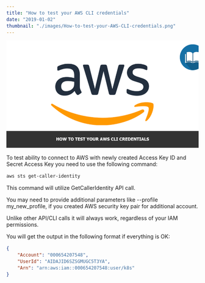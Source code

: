 ```yaml
---
title: "How to test your AWS CLI credentials"
date: "2019-01-02"
thumbnail: "./images/How-to-test-your-AWS-CLI-credentials.png"
---
```


![How to test your AWS CLI credentials](images/How-to-test-your-AWS-CLI-credentials.png)

To test ability to connect to AWS with newly created Access Key ID and Secret Access Key you need to use the following command:

```sh
aws sts get-caller-identity
```

This command will utilize GetCallerIdentity API call.

You may need to provide additional parameters like --profile my_new_profile, if you created AWS security key pair for additional account.

Unlike other API/CLI calls it will always work, regardless of your IAM permissions.

You will get the output in the following format if everything is OK:

```json
{
    "Account": "000654207548",
    "UserId": "AIDAJID6SZSGMUGC5T3YA",
    "Arn": "arn:aws:iam::000654207548:user/k8s"
}
```